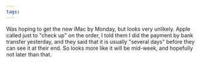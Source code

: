```yaml
---
tags: 
---
```


Was hoping to get the new iMac by Monday, but looks very unlikely. Apple called just to "check up" on the order, I told them I did the payment by bank transfer yesterday, and they said that it is usually "several days" before they can see it at their end. So looks more like it will be mid-week, and hopefully not later than that.

